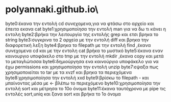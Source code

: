 # polyannaki.github.io\
byte0:έκανα την εντολή cd συνεχομενα,για να φτάσω στο αρχείο και έπειτα εκανα cat
byte1:χρησιμοποίησα την εντολή man για να δω τι κάνει η εντολη
byte2:βρήκα την λειτουργία της εντολής grep και ετσι βρηκα το string
byte3:συγκρινα τα 2 αρχεία με την εντολή diff και βρηκα την διαφορετική λεξη
byte4:βρηκα το filepath με την εντολή find ,έκανα συνεχομενα cd και με την εντολη cat βρήκα το μυστικό
byte5:έκανα εναν καινουργιο υποφάκελο στο tmp με την εντολή mkdir ,έκανα copy και μετά το μεταγλώτισσα
byte6:δημιούργησα ενα καινούργιο υποφάκελο για να έχω permissions και χρησιμοποίησα την εντολή unzip
byte7:εψαξα πως χρησιμοποιείται το tar με τα xvzf και βρηκα τα περιεχόμενα
byte8:χρησιμοποίησα την εντολή xxd
byte9:βρίσκω το filepath - και μπαίνοντας μέσα με <- βλέπω το περιεχόμενο
byte10:χρησιμοποίησα την εντολή sort και μέτρησα το 10ο όνομα
byte11:έκανα ταυτόχρονα με pipe τις εντολές sort,uniq και ξανα sort και βρήκα το 1ο όνομα 

